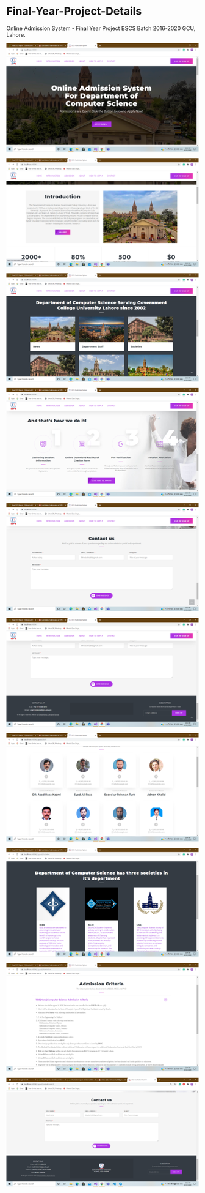 # Final-Year-Project-Details
Online Admission System - Final Year Project BSCS Batch 2016-2020 GCU, Lahore.


![Alt text](<Project_Screens/Screenshot (20) - Copy.png>)

![Alt text](<Project_Screens/Screenshot (21) - Copy.png>)

![Alt text](<Project_Screens/Screenshot (24) - Copy.png>)

![Alt text](<Project_Screens/Screenshot (25) - Copy.png>)

![Alt text](<Project_Screens/Screenshot (26) - Copy.png>)

![Alt text](<Project_Screens/Screenshot (27) - Copy.png>)

![Alt text](<Project_Screens/Screenshot (28) - Copy.png>)

![Alt text](<Project_Screens/Screenshot (29) - Copy.png>)

![Alt text](<Project_Screens/Screenshot (30) - Copy.png>)

![Alt text](<Project_Screens/Screenshot (110) - Copy.png>)

